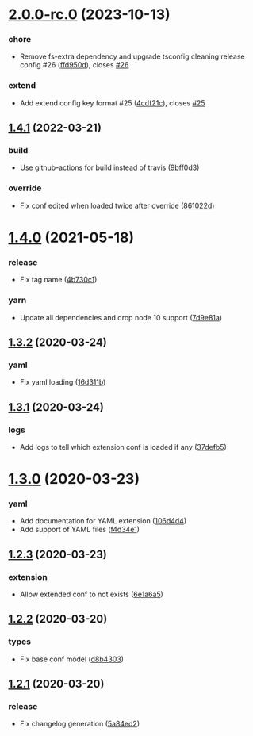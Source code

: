 

# [2.0.0-rc.0](https://github.com/neo9/n9-node-conf/compare/1.4.1...2.0.0-rc.0) (2023-10-13)


### chore

* Remove fs-extra dependency and upgrade tsconfig cleaning release config #26 ([ffd950d](https://github.com/neo9/n9-node-conf/commit/ffd950de56e5cedaef0e0f3448eeabb77398f148)), closes [#26](https://github.com/neo9/n9-node-conf/issues/26)

### extend

* Add extend config key format #25 ([4cdf21c](https://github.com/neo9/n9-node-conf/commit/4cdf21c250f70d59d1d9e4b9815cd51542d04420)), closes [#25](https://github.com/neo9/n9-node-conf/issues/25)

## [1.4.1](https://github.com/neo9/n9-node-conf/compare/1.4.0...1.4.1) (2022-03-21)


### build

* Use github-actions for build instead of travis ([9bff0d3](https://github.com/neo9/n9-node-conf/commit/9bff0d3ec374e6d59dd516b6c78bf6af336c6aa4))

### override

* Fix conf edited when loaded twice after override ([861022d](https://github.com/neo9/n9-node-conf/commit/861022d5803ea60333b5277c0957822af3b6d44f))

# [1.4.0](https://github.com/neo9/n9-node-conf/compare/v1.3.2...1.4.0) (2021-05-18)


### release

* Fix tag name ([4b730c1](https://github.com/neo9/n9-node-conf/commit/4b730c11df1e5f29f03a99a1df3290e489074da0))

### yarn

* Update all dependencies and drop node 10 support ([7d9e81a](https://github.com/neo9/n9-node-conf/commit/7d9e81ac70228990718759b098b0bf6a5952d840))

## [1.3.2](https://github.com/neo9/n9-node-conf/compare/v1.3.1...v1.3.2) (2020-03-24)


### yaml

* Fix yaml loading ([16d311b](https://github.com/neo9/n9-node-conf/commit/16d311bd224c8a2a25924b69f7162f30a4f58f06))

## [1.3.1](https://github.com/neo9/n9-node-conf/compare/v1.3.0...v1.3.1) (2020-03-24)


### logs

* Add logs to tell which extension conf is loaded if any ([37defb5](https://github.com/neo9/n9-node-conf/commit/37defb513cf45ae207719af0bde288203ed5a67a))

# [1.3.0](https://github.com/neo9/n9-node-conf/compare/v1.2.3...v1.3.0) (2020-03-23)


### yaml

* Add documentation for YAML extension ([106d4d4](https://github.com/neo9/n9-node-conf/commit/106d4d401ca360438b25224de0efcfe92ac61f78))
* Add support of YAML files ([f4d34e1](https://github.com/neo9/n9-node-conf/commit/f4d34e1da19b5e2fc84b7529ef50566e0037a693))

## [1.2.3](https://github.com/neo9/n9-node-conf/compare/v1.2.2...v1.2.3) (2020-03-23)


### extension

* Allow extended conf to not exists ([6e1a6a5](https://github.com/neo9/n9-node-conf/commit/6e1a6a53b61f180dc1bb6622c5268f9f50acb47e))

## [1.2.2](https://github.com/neo9/n9-node-conf/compare/v1.2.1...v1.2.2) (2020-03-20)


### types

* Fix base conf model ([d8b4303](https://github.com/neo9/n9-node-conf/commit/d8b430348557ab3cdbd8cbc3882446756b99aa34))

## [1.2.1](https://github.com/neo9/n9-node-conf/compare/v1.2.0...v1.2.1) (2020-03-20)


### release

* Fix changelog generation ([5a84ed2](https://github.com/neo9/n9-node-conf/commit/5a84ed223138a2070ef01d739d5b54c4707641a8))